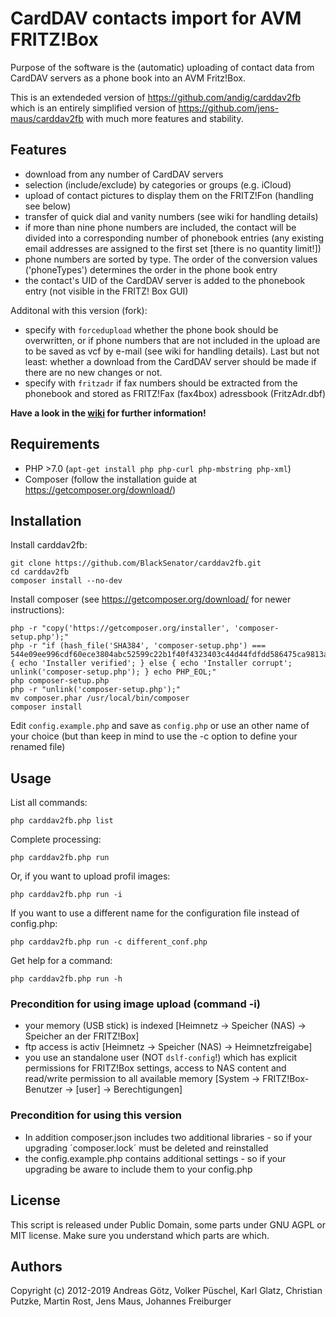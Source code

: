 # CardDAV contacts import for AVM FRITZ!Box

Purpose of the software is the (automatic) uploading of contact data from CardDAV servers as a phone book into an AVM Fritz!Box.

This is an extendeded version of https://github.com/andig/carddav2fb which is an entirely simplified version of https://github.com/jens-maus/carddav2fb with much more features and stability.

## Features

  * download from any number of CardDAV servers
  * selection (include/exclude) by categories or groups (e.g. iCloud)
  * upload of contact pictures to display them on the FRITZ!Fon (handling see below)
  * transfer of quick dial and vanity numbers (see wiki for handling details)
  * if more than nine phone numbers are included, the contact will be divided into a corresponding number of phonebook entries (any existing email addresses are assigned to the first set [there is no quantity limit!])
  * phone numbers are sorted by type. The order of the conversion values ('phoneTypes') determines the order in the phone book entry
  * the contact's UID of the CardDAV server is added to the phonebook entry (not visible in the FRITZ! Box GUI)

  Additonal with this version (fork):
  * specify with `forcedupload` whether the phone book should be overwritten, or if phone numbers that are not included in the upload are to be saved as vcf by e-mail (see wiki for handling details). Last but not least: whether a download from the CardDAV server should be made if there are no new changes or not.
  * specify with `fritzadr` if fax numbers should be extracted from the phonebook and stored as FRITZ!Fax (fax4box) adressbook (FritzAdr.dbf)

**Have a look in the [wiki](https://github.com/BlackSenator/carddav2fb/wiki) for further information!**

## Requirements

  * PHP >7.0 (`apt-get install php php-curl php-mbstring php-xml`)
  * Composer (follow the installation guide at https://getcomposer.org/download/)

## Installation

Install carddav2fb:

    git clone https://github.com/BlackSenator/carddav2fb.git
    cd carddav2fb
    composer install --no-dev

Install composer (see https://getcomposer.org/download/ for newer instructions):

    php -r "copy('https://getcomposer.org/installer', 'composer-setup.php');"
    php -r "if (hash_file('SHA384', 'composer-setup.php') === 544e09ee996cdf60ece3804abc52599c22b1f40f4323403c44d44fdfdd586475ca9813a858088ffbc1f233e9b180f061') { echo 'Installer verified'; } else { echo 'Installer corrupt'; unlink('composer-setup.php'); } echo PHP_EOL;"
    php composer-setup.php
    php -r "unlink('composer-setup.php');"
    mv composer.phar /usr/local/bin/composer
    composer install

Edit `config.example.php` and save as `config.php` or use an other name of your choice (but than keep in mind to use the -c option to define your renamed file)

## Usage

List all commands:

    php carddav2fb.php list

Complete processing:

    php carddav2fb.php run

Or, if you want to upload profil images:

    php carddav2fb.php run -i

If you want to use a different name for the configuration file instead of config.php:

    php carddav2fb.php run -c different_conf.php

Get help for a command:

    php carddav2fb.php run -h

### Precondition for using image upload (command -i)

  * your memory (USB stick) is indexed [Heimnetz -> Speicher (NAS) -> Speicher an der FRITZ!Box]
  * ftp access is activ [Heimnetz -> Speicher (NAS) -> Heimnetzfreigabe]
  * you use an standalone user (NOT `dslf-config`!) which has explicit permissions for FRITZ!Box settings, access to NAS content and read/write permission to all available memory [System -> FRITZ!Box-Benutzer -> [user] -> Berechtigungen]

### Precondition for using this version

  * In addition composer.json includes two additional libraries - so if your upgrading ´composer.lock´ must be deleted and reinstalled
  * the config.example.php contains additional settings - so if your upgrading be aware to include them to your config.php

## License
This script is released under Public Domain, some parts under GNU AGPL or MIT license. Make sure you understand which parts are which.

## Authors
Copyright (c) 2012-2019 Andreas Götz, Volker Püschel, Karl Glatz, Christian Putzke, Martin Rost, Jens Maus, Johannes Freiburger
